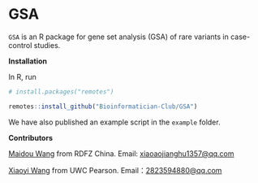 # GSA

`GSA` is an R package for gene set analysis (GSA) of rare variants in
case-control studies.


**Installation**

In R, run

```r
# install.packages("remotes")

remotes::install_github("Bioinformatician-Club/GSA")
```

We have also published an example script in the `example` folder.

**Contributors**

[Maidou Wang](https://github.com/AtomWangMaidou) from RDFZ China. Email: xiaoaojianghu1357@qq.com

[Xiaoyi Wang](https://github.com/Alice0606) from UWC Pearson. Email：2823594880@qq.com
